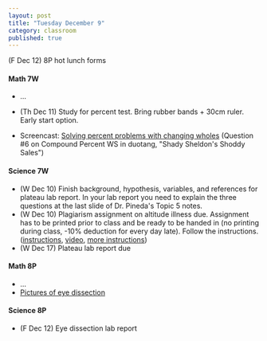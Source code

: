 ```yaml
---
layout: post
title: "Tuesday December 9"
category: classroom
published: true
---
```

(F Dec 12) 8P hot lunch forms

#### Math 7W
* ...
* (Th Dec 11) Study for percent test. Bring rubber bands + 30cm ruler. Early start option.

* Screencast: <a href="https://www.youtube.com/watch?v=OkUkFziR3Cc">Solving percent problems with changing wholes</a> (Question #6 on Compound Percent WS in duotang, "Shady Sheldon's Shoddy Sales")

#### Science 7W
* (W Dec 10) Finish background, hypothesis, variables, and references for plateau lab report. In your lab report you need to explain the three questions at the last slide of Dr. Pineda's Topic 5 notes.
* (W Dec 10) Plagiarism assignment on altitude illness due. Assignment has to be printed prior to class and be ready to be handed in (no printing during class, -10% deduction for every day late). Follow the instructions. ([instructions](https://www.dropbox.com/s/1itp2t9bc6txllf/Plagiarism%20Assignment%20on%20altitude%20illness.pdf?dl=0), [video](http://youtu.be/KUPNCBQw4o0), [more instructions](https://www.dropbox.com/s/372smqdc3lqz683/Instructions%20for%20finishing%20plagiarism%20assignment.pdf?dl=0))
* (W Dec 17) Plateau lab report due

#### Math 8P
* ...
* [Pictures of eye dissection](https://www.dropbox.com/sh/haaeuu7lnuvb0yu/AAAI6Mawuharq0b5p9m7t3m8a?dl=0)

#### Science 8P
* (F Dec 12) Eye dissection lab report
